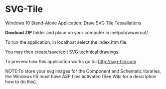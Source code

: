 # SVG-Tile
Windows 10 Stand-Alone Application: Draw SVG Tile Tessallations

**Dowload ZIP** folder and place on your computer in inetpub/wwwroot/ 

To run the application, in localhost select the index.htm file. 

You may then create/save/edit SVG technical drawings.

To preview how this application works go to: http://svg-tile.com

NOTE:To store your svg images for the Component and Schematic libraries, the Windows IIS must have 
ASP files activated (See Wiki for a description how to do this).
